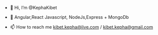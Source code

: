 - 👋 Hi, I’m @KephaKibet
<!--- 👀 I’m interested in full stack development --->
- 🌱 Angular,React Javascript, NodeJs,Express + MongoDb  
<!---- 💞️ I’m looking to collaborate on various projects that support my learning and open source  --->
- 📫 How to reach me kibet.kepha@live.com / kibet.kepha@gmail.com 

<!---
KephaKibet/KephaKibet is a ✨ special ✨ repository because its `README.md` (this file) appears on your GitHub profile.
You can click the Preview link to take a look at your changes.
--->
